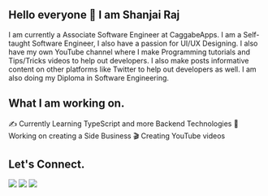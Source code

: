 ## Hello everyone 👋 I am Shanjai Raj

I am currently a Associate Software Engineer at CaggabeApps. I am a Self-taught Software Engineer, I also have a passion for UI/UX Designing. I also have my own YouTube channel where I make Programming tutorials and Tips/Tricks videos to help out developers. I also make posts informative content on other platforms like Twitter to help out developers as well. I am also doing my Diploma in Software Engineering.

## What I am working on.

✍️ Currently Learning TypeScript and more Backend Technologies
🏢 Working on creating a Side Business
🎬 Creating YouTube videos

## Let's Connect.

[<img src="https://img.shields.io/badge/linkedin%20-%230077B5.svg?&style=for-the-badge&logo=linkedin&logoColor=white"/>](https://www.linkedin.com/in/shanjai-raj-290b631bb/)
[<img src="https://cdn3.iconfinder.com/data/icons/2018-social-media-logotypes/1000/2018_social_media_popular_app_logo_youtube-512.png"/>](https://www.youtube.com/c/ShanjaiRaj/videos)
[<img src="https://img.shields.io/badge/Twitter%20-%231DA1F2.svg?&style=for-the-badge&logo=Twitter&logoColor=white"/>](https://twitter.com/shanjai_raj)
